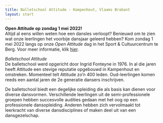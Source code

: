 ```yaml
---
title: Balletschool Attitude - Kampenhout, Vlaams Brabant
layout: start
---
```

**Open Attitude op zondag 1 mei 2022!**  
Altijd al eens willen weten hoe een dansles verloopt? Benieuwd om te zien wat onze leerlingen het voorbije dansjaar geleerd hebben? Kom zondag 1 mei 2022 langs op onze *Open Attitude* dag in het Sport & Cultuurcentrum te Berg. Voor meer informatie, klik [hier](http://balletschoolattitude.be/balletschool/open-attitude/).

*Balletschool Attitude*  
De balletschool werd opgericht door Ingrid Fonteyne in 1976. In al die jaren heeft Attitude een stevige reputatie opgebouwd in Kampenhout en omstreken. Momenteel telt Attitude zo’n 400 leden. Oud-leerlingen komen reeds een aantal jaren de 2e generatie dansers inschrijven.

De balletschool biedt een degelijke opleiding die als basis kan dienen voor diverse dansvormen. Verschillende leerlingen uit de semi-professionele groepen hebben succesvolle audities gedaan met het oog op een professionele dansopleiding. Anderen hebben zich vervolmaakt tot leerkracht van diverse dansdisciplines of maken deel uit van een dansgezelschap.
